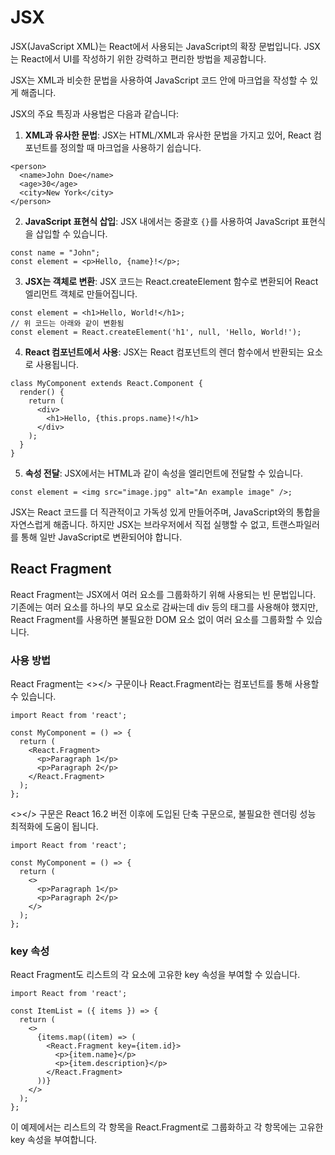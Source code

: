 # JSX
JSX(JavaScript XML)는 React에서 사용되는 JavaScript의 확장 문법입니다. JSX는 React에서 UI를 작성하기 위한 강력하고 편리한 방법을 제공합니다.

JSX는 XML과 비슷한 문법을 사용하여 JavaScript 코드 안에 마크업을 작성할 수 있게 해줍니다.

JSX의 주요 특징과 사용법은 다음과 같습니다:

1. **XML과 유사한 문법**: JSX는 HTML/XML과 유사한 문법을 가지고 있어, React 컴포넌트를 정의할 때 마크업을 사용하기 쉽습니다.
```
<person>
  <name>John Doe</name>
  <age>30</age>
  <city>New York</city>
</person>
```

2. **JavaScript 표현식 삽입**: JSX 내에서는 중괄호 `{}`를 사용하여 JavaScript 표현식을 삽입할 수 있습니다.
```
const name = "John";
const element = <p>Hello, {name}!</p>;
```

3.  **JSX는 객체로 변환**: JSX 코드는 React.createElement 함수로 변환되어 React 엘리먼트 객체로 만들어집니다.
```
const element = <h1>Hello, World!</h1>;
// 위 코드는 아래와 같이 변환됨
const element = React.createElement('h1', null, 'Hello, World!');
```

4. **React 컴포넌트에서 사용**: JSX는 React 컴포넌트의 렌더 함수에서 반환되는 요소로 사용됩니다.
```
class MyComponent extends React.Component {
  render() {
    return (
      <div>
        <h1>Hello, {this.props.name}!</h1>
      </div>
    );
  }
}
```

5. **속성 전달**: JSX에서는 HTML과 같이 속성을 엘리먼트에 전달할 수 있습니다.
```
const element = <img src="image.jpg" alt="An example image" />;
```

JSX는 React 코드를 더 직관적이고 가독성 있게 만들어주며, JavaScript와의 통합을 자연스럽게 해줍니다. 하지만 JSX는 브라우저에서 직접 실행할 수 없고, 트랜스파일러를 통해 일반 JavaScript로 변환되어야 합니다.

## React Fragment
React Fragment는 JSX에서 여러 요소를 그룹화하기 위해 사용되는 빈 문법입니다. 기존에는 여러 요소를 하나의 부모 요소로 감싸는데 div 등의 태그를 사용해야 했지만, React Fragment를 사용하면 불필요한 DOM 요소 없이 여러 요소를 그룹화할 수 있습니다.

### 사용 방법
React Fragment는 <></> 구문이나 React.Fragment라는 컴포넌트를 통해 사용할 수 있습니다.

```
import React from 'react';

const MyComponent = () => {
  return (
    <React.Fragment>
      <p>Paragraph 1</p>
      <p>Paragraph 2</p>
    </React.Fragment>
  );
};
```

<></> 구문은 React 16.2 버전 이후에 도입된 단축 구문으로, 불필요한 렌더링 성능 최적화에 도움이 됩니다.

```
import React from 'react';

const MyComponent = () => {
  return (
    <>
      <p>Paragraph 1</p>
      <p>Paragraph 2</p>
    </>
  );
};
```

### key 속성
React Fragment도 리스트의 각 요소에 고유한 key 속성을 부여할 수 있습니다.

```
import React from 'react';

const ItemList = ({ items }) => {
  return (
    <>
      {items.map((item) => (
        <React.Fragment key={item.id}>
          <p>{item.name}</p>
          <p>{item.description}</p>
        </React.Fragment>
      ))}
    </>
  );
};
```

이 예제에서는 리스트의 각 항목을 React.Fragment로 그룹화하고 각 항목에는 고유한 key 속성을 부여합니다.
